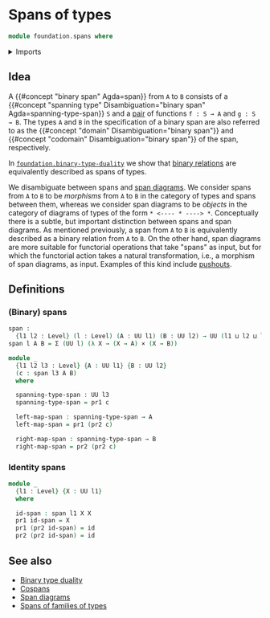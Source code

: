 # Spans of types

```agda
module foundation.spans where
```

<details><summary>Imports</summary>

```agda
open import foundation.dependent-pair-types
open import foundation.universe-levels

open import foundation-core.cartesian-product-types
open import foundation-core.function-types
```

</details>

## Idea

A {{#concept "binary span" Agda=span}} from `A` to `B` consists of a
{{#concept "spanning type" Disambiguation="binary span" Agda=spanning-type-span}}
`S` and a [pair](foundation.dependent-pair-types.md) of functions `f : S → A`
and `g : S → B`. The types `A` and `B` in the specification of a binary span are
also referred to as the {{#concept "domain" Disambiguation="binary span"}} and
{{#concept "codomain" Disambiguation="binary span"}} of the span, respectively.

In [`foundation.binary-type-duality`](foundation.binary-type-duality.md) we show
that [binary relations](foundation.binary-relations.md) are equivalently
described as spans of types.

We disambiguate between spans and [span diagrams](foundation.span-diagrams.md).
We consider spans from `A` to `B` to be _morphisms_ from `A` to `B` in the category of
types and spans between them, whereas we consider span diagrams to be _objects_
in the category of diagrams of types of the form `* <---- * ----> *`.
Conceptually there is a subtle, but important distinction between spans and span
diagrams. As mentioned previously, a span from `A` to `B` is equivalently
described as a binary relation from `A` to `B`. On the other hand, span diagrams
are more suitable for functorial operations that take "spans" as input, but for
which the functorial action takes a natural transformation, i.e., a morphism of
span diagrams, as input. Examples of this kind include
[pushouts](synthetic-homotopy-theory.pushouts.md).

## Definitions

### (Binary) spans

```agda
span :
  {l1 l2 : Level} (l : Level) (A : UU l1) (B : UU l2) → UU (l1 ⊔ l2 ⊔ lsuc l)
span l A B = Σ (UU l) (λ X → (X → A) × (X → B))

module _
  {l1 l2 l3 : Level} {A : UU l1} {B : UU l2}
  (c : span l3 A B)
  where

  spanning-type-span : UU l3
  spanning-type-span = pr1 c

  left-map-span : spanning-type-span → A
  left-map-span = pr1 (pr2 c)

  right-map-span : spanning-type-span → B
  right-map-span = pr2 (pr2 c)
```

### Identity spans

```agda
module _
  {l1 : Level} {X : UU l1}
  where

  id-span : span l1 X X
  pr1 id-span = X
  pr1 (pr2 id-span) = id
  pr2 (pr2 id-span) = id
```

## See also

- [Binary type duality](foundation.binary-type-duality.md)
- [Cospans](foundation.cospans.md)
- [Span diagrams](foundation.span-diagrams.md)
- [Spans of families of types](foundation.spans-families-of-types.md)
